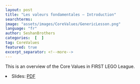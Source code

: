 ```yaml
---
layout: post
title: "Les valeurs fondamentales – Introduction"
searchterms:
image: "assets/images/CoreValues/GenericLesson.png"
language: "fr"
author: SeshanBrothers
categories:  [  ]
tag: CoreValues
featured: true
excerpt_separator: <!--more-->
---
```

 This is an overview of the Core Values in FIRST LEGO League.
 <!--more-->

 <li class="ng-binding">Slides:
 <a href="/fr/CoreValues/01-CV-Introduction-202005.pdf">PDF</a>
 </li>
